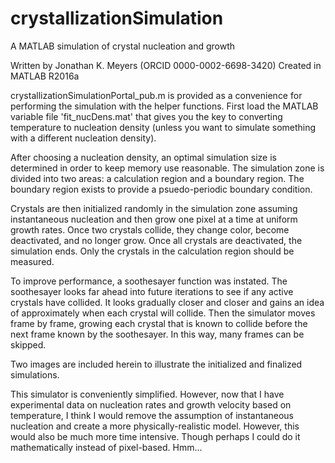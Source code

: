 # crystallizationSimulation
A MATLAB simulation of crystal nucleation and growth

Written by Jonathan K. Meyers (ORCID 0000-0002-6698-3420)
Created in MATLAB R2016a


crystallizationSimulationPortal_pub.m is provided as a convenience for performing the simulation with the helper functions. First load the MATLAB variable file 'fit_nucDens.mat' that gives you the key to converting temperature to nucleation density (unless you want to simulate something with a different nucleation density).

After choosing a nucleation density, an optimal simulation size is determined in order to keep memory use reasonable. The simulation zone is divided into two areas: a calculation region and a boundary region. The boundary region exists to provide a psuedo-periodic boundary condition.

Crystals are then initialized randomly in the simulation zone assuming instantaneous nucleation and then grow one pixel at a time at uniform growth rates. Once two crystals collide, they change color, become deactivated, and no longer grow. Once all crystals are deactivated, the simulation ends. Only the crystals in the calculation region should be measured.

To improve performance, a soothesayer function was instated. The soothesayer looks far ahead into future iterations to see if any active crystals have collided. It looks gradually closer and closer and gains an idea of approximately when each crystal will collide. Then the simulator moves frame by frame, growing each crystal that is known to collide before the next frame known by the soothesayer. In this way, many frames can be skipped.

Two images are included herein to illustrate the initialized and finalized simulations.

This simulator is conveniently simplified. However, now that I have experimental data on nucleation rates and growth velocity based on temperature, I think I would remove the assumption of instantaneous nucleation and create a more physically-realistic model. However, this would also be much more time intensive. Though perhaps I could do it mathematically instead of pixel-based. Hmm...
